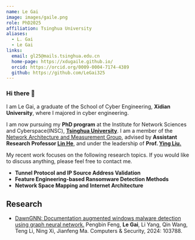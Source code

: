 ```yaml
---
name: Le Gai
image: images/gaile.png
role: PhD2025
affiliation: Tsinghua University
aliases:
  - L. Gai
  - Le Gai
links:
  email: gl25@mails.tsinghua.edu.cn 
  home-page: https://xdugaile.github.io/
  orcid: https://orcid.org/0009-0004-7174-4389
  github: https://github.com/LeGai325
---
```


### Hi there 👋

I am Le Gai, a graduate of the School of Cyber Engineering, **Xidian University**, where I majored in cyber engineering.

I am now pursuing my **PhD program** at the Institute for Network Sciences and Cyberspace(INSC), **[Tsinghua University](https://www.tsinghua.edu.cn/)**. I am a member of the [Network Architecture and Measurement Group](https://thuname.github.io/lab-website/), advised by **Assistant Research Professor [Lin He](https://helinhl.github.io/)**, and under the leadership of  **Prof. [Ying Liu.](https://www.insc.tsinghua.edu.cn/info/1157/2456.htm)** 

My recent work focuses on the following research topics. If you would like to discuss anything, please feel free to contact me. 		

- **Tunnel Protocol and IP Source Address Validation**
- **Feature Engineering-based Ransomware Detection Methods**
- **Network Space Mapping and Internet Architecture**
    
## Research

- [DawnGNN: Documentation augmented windows malware detection using graph neural network.](https://www.sciencedirect.com/science/article/abs/pii/S0167404824000890)
  Pengbin Feng, **Le Gai**, Li Yang, Qin Wang, Teng Li, Ning Xi, Jianfeng Ma. Computers & Security, 2024: 103788.
